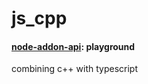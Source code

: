 # js_cpp

#### [node-addon-api](https://www.npmjs.com/package/node-addon-api): playground 

combining c++ with typescript
